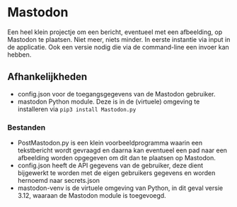 # Mastodon
Een heel klein projectje om een bericht, eventueel met een afbeelding, op Mastodon te plaatsen. Niet meer, niets minder. In eerste instantie via input in de applicatie. Ook een versie nodig die via de command-line een invoer kan hebben.

## Afhankelijkheden
* config.json voor de toegangsgegevens van de Mastodon gebruiker.
* mastodon Python module. Deze is in de (virtuele) omgeving te installeren via ```pip3 install Mastodon.py```

### Bestanden
* PostMastodon.py is een klein voorbeeldprogramma waarin een tekstbericht wordt gevraagd en daarna kan eventueel een pad naar een afbeelding worden opgegeven om dit dan te plaatsen op Mastodon.
* config.json heeft de API gegevens van de gebruiker, deze dient bijgewerkt te worden met de eigen gebruikers gegevens en worden hernoemd naar secrets.json
* mastodon-venv is de virtuele omgeving van Python, in dit geval versie 3.12, waaraan de Mastodon module is toegevoegd.
